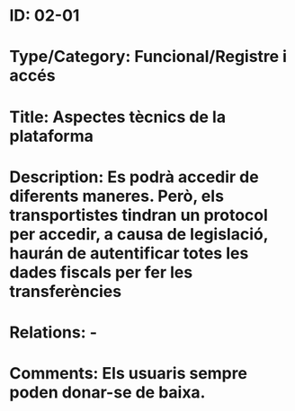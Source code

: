  # ID: 02-01
 # Type/Category: Funcional/Registre i accés
 # Title: Aspectes tècnics de la plataforma
 # Description: Es podrà accedir de diferents maneres. Però, els transportistes tindran un protocol per accedir, a causa de legislació, haurán de autentificar totes les dades fiscals per fer les transferències
 # Relations: -
 # Comments: Els usuaris sempre poden donar-se de baixa.
